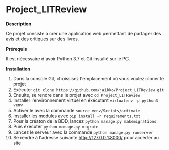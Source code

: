 # Project_LITReview

**Description** 

Ce projet consiste à crer une application web permettant de partager des avis et des critiques sur des livres.

**Prérequis**

Il est nécessaire d'avoir Python 3.7 et Git installé sur le PC.

**Installation**

1. Dans la console Git, choissisez l'emplacement où vous voulez cloner le projet
2. Exécuter  ``` git clone https://github.com/jaikko/Project_LITReview.git ```
3. Ensuite, se rendre dans le projet avec ``` cd Project_LITReview ```
4. Installer l'environnement virtuel en éxécutant ``` virtualenv -p python3 venv ```
5. Activer le avec la commande   ``` source venv/Scripts/activate ```
6. Installer les modules avec  ```pip install -r requirements.txt ```
7. Pour la créaton de la BDD, lancez ```python manage.py makemigrations```
8. Puis éxécuter ```python manage.py migrate```
9. Lancez le serveur avec la commande ```python manage.py runserver```
10. Se rendre à l'adresse suivante http://127.0.0.1:8000/ pour accéder au site 

